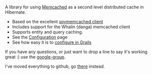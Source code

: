 A library for using [Memcached](http://www.danga.com/memcached/) as a second level distributed cache in Hibernate.

  * Based on the excellent [spymemcached client](http://code.google.com/p/spymemcached/)
  * Includes support for the Whalin (danga) memcached client
  * Supports entity and query caching.
  * See the [Configuration](Configuration.md) page
  * See how easy it is to [configure in Grails](ConfiguringGrails.md)

If you have any questions, or just want to drop a line to say it's working great :) use the [google-group](http://groups.google.com/group/hibernate-memcached).

I've moved everything to github, go [there](https://github.com/raykrueger/hibernate-memcached) instead.